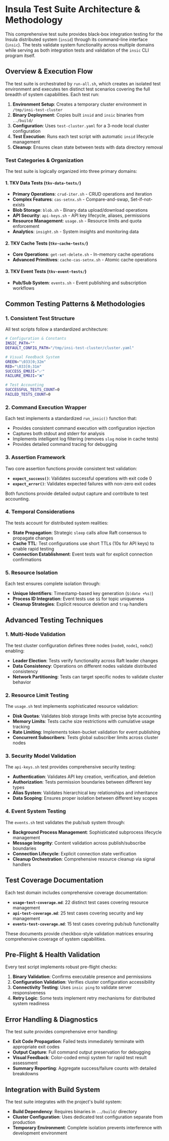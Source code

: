 # Insula Test Suite Architecture & Methodology

This comprehensive test suite provides black-box integration testing for the Insula distributed system (`insid`) through its command-line interface (`insic`). The tests validate system functionality across multiple domains while serving as both integration tests and validation of the `insic` CLI program itself.

## Overview & Execution Flow

The test suite is orchestrated by `run-all.sh`, which creates an isolated test environment and executes ten distinct test scenarios covering the full breadth of system capabilities. Each test run:

1. **Environment Setup**: Creates a temporary cluster environment in `/tmp/insi-test-cluster`
2. **Binary Deployment**: Copies built `insid` and `insic` binaries from `../build/`
3. **Configuration**: Uses `test-cluster.yaml` for a 3-node local cluster configuration
4. **Test Execution**: Runs each test script with automatic `insid` lifecycle management
5. **Cleanup**: Ensures clean state between tests with data directory removal

### Test Categories & Organization

The test suite is logically organized into three primary domains:

#### 1. TKV Data Tests (`tkv-data-tests/`)
- **Primary Operations**: `crud-iter.sh` - CRUD operations and iteration
- **Complex Features**: `cas-setnx.sh` - Compare-and-swap, Set-if-not-exists
- **Blob Storage**: `blob.sh` - Binary data upload/download operations  
- **API Security**: `api-keys.sh` - API key lifecycle, aliases, permissions
- **Resource Management**: `usage.sh` - Resource limits and quota enforcement
- **Analytics**: `insight.sh` - System insights and monitoring data

#### 2. TKV Cache Tests (`tkv-cache-tests/`)
- **Core Operations**: `get-set-delete.sh` - In-memory cache operations
- **Advanced Primitives**: `cache-cas-setnx.sh` - Atomic cache operations

#### 3. TKV Event Tests (`tkv-event-tests/`)
- **Pub/Sub System**: `events.sh` - Event publishing and subscription workflows

## Common Testing Patterns & Methodologies

### 1. **Consistent Test Structure**

All test scripts follow a standardized architecture:

```bash
# Configuration & Constants
INSIC_PATH=""
DEFAULT_CONFIG_PATH="/tmp/insi-test-cluster/cluster.yaml"

# Visual Feedback System
GREEN="\033[0;32m"
RED="\033[0;31m"
SUCCESS_EMOJI="✅"
FAILURE_EMOJI="❌"

# Test Accounting
SUCCESSFUL_TESTS_COUNT=0
FAILED_TESTS_COUNT=0
```

### 2. **Command Execution Wrapper**

Each test implements a standardized `run_insic()` function that:
- Provides consistent command execution with configuration injection
- Captures both stdout and stderr for analysis
- Implements intelligent log filtering (removes `slog` noise in cache tests)
- Provides detailed command tracing for debugging

### 3. **Assertion Framework**

Two core assertion functions provide consistent test validation:

- **`expect_success()`**: Validates successful operations with exit code 0
- **`expect_error()`**: Validates expected failures with non-zero exit codes

Both functions provide detailed output capture and contribute to test accounting.

### 4. **Temporal Considerations**

The tests account for distributed system realities:
- **State Propagation**: Strategic `sleep` calls allow Raft consensus to propagate changes
- **Cache TTL**: Test configurations use short TTLs (10s for API keys) to enable rapid testing
- **Connection Establishment**: Event tests wait for explicit connection confirmations

### 5. **Resource Isolation**

Each test ensures complete isolation through:
- **Unique Identifiers**: Timestamp-based key generation (`$(date +%s)`)
- **Process ID Integration**: Event tests use `$$` for topic uniqueness
- **Cleanup Strategies**: Explicit resource deletion and `trap` handlers

## Advanced Testing Techniques

### 1. **Multi-Node Validation**

The test cluster configuration defines three nodes (`node0`, `node1`, `node2`) enabling:
- **Leader Election**: Tests verify functionality across Raft leader changes
- **Data Consistency**: Operations on different nodes validate distributed consistency
- **Network Partitioning**: Tests can target specific nodes to validate cluster behavior

### 2. **Resource Limit Testing**

The `usage.sh` test implements sophisticated resource validation:
- **Disk Quotas**: Validates blob storage limits with precise byte accounting
- **Memory Limits**: Tests cache size restrictions with cumulative usage tracking  
- **Rate Limiting**: Implements token-bucket validation for event publishing
- **Concurrent Subscribers**: Tests global subscriber limits across cluster nodes

### 3. **Security Model Validation**

The `api-keys.sh` test provides comprehensive security testing:
- **Authentication**: Validates API key creation, verification, and deletion
- **Authorization**: Tests permission boundaries between different key types
- **Alias System**: Validates hierarchical key relationships and inheritance
- **Data Scoping**: Ensures proper isolation between different key scopes

### 4. **Event System Testing**

The `events.sh` test validates the pub/sub system through:
- **Background Process Management**: Sophisticated subprocess lifecycle management
- **Message Integrity**: Content validation across publish/subscribe boundaries
- **Connection Lifecycle**: Explicit connection state verification
- **Cleanup Orchestration**: Comprehensive resource cleanup via signal handlers

## Test Coverage Documentation

Each test domain includes comprehensive coverage documentation:

- **`usage-test-coverage.md`**: 22 distinct test cases covering resource management
- **`api-test-coverage.md`**: 25 test cases covering security and key management  
- **`events-test-coverage.md`**: 15 test cases covering pub/sub functionality

These documents provide checkbox-style validation matrices ensuring comprehensive coverage of system capabilities.

## Pre-Flight & Health Validation

Every test script implements robust pre-flight checks:

1. **Binary Validation**: Confirms executable presence and permissions
2. **Configuration Validation**: Verifies cluster configuration accessibility  
3. **Connectivity Testing**: Uses `insic ping` to validate server responsiveness
4. **Retry Logic**: Some tests implement retry mechanisms for distributed system readiness

## Error Handling & Diagnostics

The test suite provides comprehensive error handling:

- **Exit Code Propagation**: Failed tests immediately terminate with appropriate exit codes
- **Output Capture**: Full command output preservation for debugging
- **Visual Feedback**: Color-coded emoji system for rapid test result assessment
- **Summary Reporting**: Aggregate success/failure counts with detailed breakdowns

## Integration with Build System

The test suite integrates with the project's build system:
- **Build Dependency**: Requires binaries in `../build/` directory
- **Cluster Configuration**: Uses dedicated test configuration separate from production
- **Temporary Environment**: Complete isolation prevents interference with development environment

